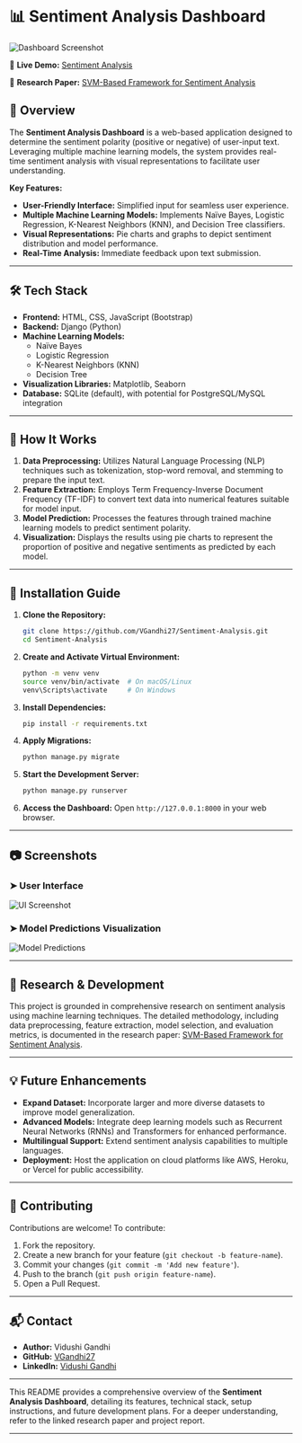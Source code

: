 # 📊 Sentiment Analysis Dashboard

![Dashboard Screenshot](https://github.com/user-attachments/assets/b03e7409-706f-459c-9ee0-94dc0d3cd525)


🚀 **Live Demo:** [Sentiment Analysis](https://sentiment-analysis-1-r0ao.onrender.com)

📄 **Research Paper:** [SVM-Based Framework for Sentiment Analysis](https://ijcmps.mstrust.in/Files/Vol/Issue/ijcmps-6-1-1.pdf)

## 🌟 Overview

The **Sentiment Analysis Dashboard** is a web-based application designed to determine the sentiment polarity (positive or negative) of user-input text. Leveraging multiple machine learning models, the system provides real-time sentiment analysis with visual representations to facilitate user understanding.

**Key Features:**

- **User-Friendly Interface:** Simplified input for seamless user experience.
- **Multiple Machine Learning Models:** Implements Naïve Bayes, Logistic Regression, K-Nearest Neighbors (KNN), and Decision Tree classifiers.
- **Visual Representations:** Pie charts and graphs to depict sentiment distribution and model performance.
- **Real-Time Analysis:** Immediate feedback upon text submission.

---

## 🛠️ Tech Stack

- **Frontend:** HTML, CSS, JavaScript (Bootstrap)
- **Backend:** Django (Python)
- **Machine Learning Models:**
  - Naïve Bayes
  - Logistic Regression
  - K-Nearest Neighbors (KNN)
  - Decision Tree
- **Visualization Libraries:** Matplotlib, Seaborn
- **Database:** SQLite (default), with potential for PostgreSQL/MySQL integration

---

## 🎯 How It Works

1. **Data Preprocessing:** Utilizes Natural Language Processing (NLP) techniques such as tokenization, stop-word removal, and stemming to prepare the input text.
2. **Feature Extraction:** Employs Term Frequency-Inverse Document Frequency (TF-IDF) to convert text data into numerical features suitable for model input.
3. **Model Prediction:** Processes the features through trained machine learning models to predict sentiment polarity.
4. **Visualization:** Displays the results using pie charts to represent the proportion of positive and negative sentiments as predicted by each model.

---

## 🚀 Installation Guide

1. **Clone the Repository:**
   ```bash
   git clone https://github.com/VGandhi27/Sentiment-Analysis.git
   cd Sentiment-Analysis
   ```
2. **Create and Activate Virtual Environment:**
   ```bash
   python -m venv venv
   source venv/bin/activate  # On macOS/Linux
   venv\Scripts\activate     # On Windows
   ```
3. **Install Dependencies:**
   ```bash
   pip install -r requirements.txt
   ```
4. **Apply Migrations:**
   ```bash
   python manage.py migrate
   ```
5. **Start the Development Server:**
   ```bash
   python manage.py runserver
   ```
6. **Access the Dashboard:** Open `http://127.0.0.1:8000` in your web browser.

---

## 📷 Screenshots

### ➤ **User Interface**
![UI Screenshot](https://github.com/user-attachments/assets/89837d3b-a065-4dc0-8c14-a0edb1a98c07)


### ➤ **Model Predictions Visualization**
![Model Predictions](https://github.com/user-attachments/assets/aeb7a0f2-77d0-44cd-b485-091d755b16b5)


---

## 📝 Research & Development

This project is grounded in comprehensive research on sentiment analysis using machine learning techniques. The detailed methodology, including data preprocessing, feature extraction, model selection, and evaluation metrics, is documented in the research paper: [SVM-Based Framework for Sentiment Analysis](https://ijcmps.mstrust.in/Files/Vol/Issue/ijcmps-6-1-1.pdf).

---

## 💡 Future Enhancements

- **Expand Dataset:** Incorporate larger and more diverse datasets to improve model generalization.
- **Advanced Models:** Integrate deep learning models such as Recurrent Neural Networks (RNNs) and Transformers for enhanced performance.
- **Multilingual Support:** Extend sentiment analysis capabilities to multiple languages.
- **Deployment:** Host the application on cloud platforms like AWS, Heroku, or Vercel for public accessibility.

---

## 🤝 Contributing

Contributions are welcome! To contribute:

1. Fork the repository.
2. Create a new branch for your feature (`git checkout -b feature-name`).
3. Commit your changes (`git commit -m 'Add new feature'`).
4. Push to the branch (`git push origin feature-name`).
5. Open a Pull Request.

---

## 📬 Contact

- **Author:** Vidushi Gandhi
- **GitHub:** [VGandhi27](https://github.com/VGandhi27)
- **LinkedIn:** [Vidushi Gandhi](https://www.linkedin.com/in/vidushi-gandhi/)

---

This README provides a comprehensive overview of the **Sentiment Analysis Dashboard**, detailing its features, technical stack, setup instructions, and future development plans. For a deeper understanding, refer to the linked research paper and project report.

--- 
